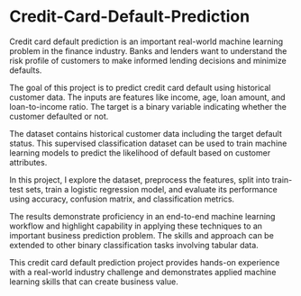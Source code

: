 # Credit-Card-Default-Prediction
Credit card default prediction is an important real-world machine learning problem in the finance industry. Banks and lenders want to understand the risk profile of customers to make informed lending decisions and minimize defaults.

The goal of this project is to predict credit card default using historical customer data. The inputs are features like income, age, loan amount, and loan-to-income ratio. The target is a binary variable indicating whether the customer defaulted or not.

The dataset contains historical customer data including the target default status. This supervised classification dataset can be used to train machine learning models to predict the likelihood of default based on customer attributes.

In this project, I explore the dataset, preprocess the features, split into train-test sets, train a logistic regression model, and evaluate its performance using accuracy, confusion matrix, and classification metrics.

The results demonstrate proficiency in an end-to-end machine learning workflow and highlight capability in applying these techniques to an important business prediction problem. The skills and approach can be extended to other binary classification tasks involving tabular data.

This credit card default prediction project provides hands-on experience with a real-world industry challenge and demonstrates applied machine learning skills that can create business value.


